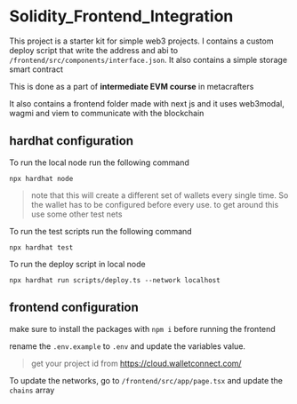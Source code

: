 # Solidity_Frontend_Integration

This project is a starter kit for simple web3 projects. I contains a custom deploy script that write the address and abi to `/frontend/src/components/interface.json`. It also contains a simple storage smart contract

This is done as a part of **intermediate EVM course** in metacrafters

It also contains a frontend folder made with next js and it uses web3modal, wagmi and viem to communicate with the blockchain

## hardhat configuration

To run the local node run the following command

```shell
npx hardhat node
```

> note that this will create a different set of wallets every single time. So the wallet has to be configured before every use. to get around this use some other test nets

To run the test scripts run the following command

```shell
npx hardhat test
```

To run the deploy script in local node

```shell
npx hardhat run scripts/deploy.ts --network localhost
```

## frontend configuration

make sure to install the packages with `npm i` before running the frontend

rename the `.env.example` to `.env` and update the variables value.

> get your project id from https://cloud.walletconnect.com/

To update the networks, go to `/frontend/src/app/page.tsx` and update the `chains` array
